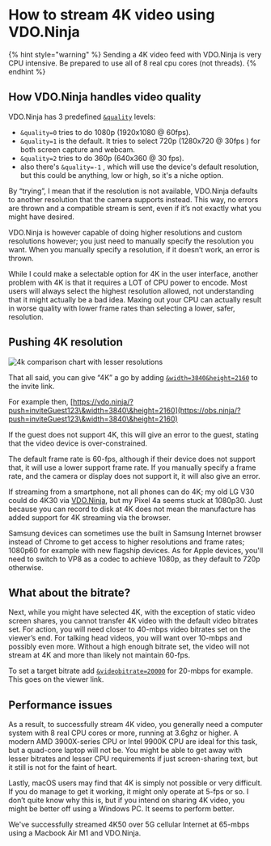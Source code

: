 # How to stream 4K video using VDO.Ninja

{% hint style="warning" %}
Sending a 4K video feed with VDO.Ninja is very CPU intensive. Be prepared to use all of 8 real cpu cores (not threads).
{% endhint %}

## How VDO.Ninja handles video quality

VDO.Ninja has 3 predefined [`&quality`](../advanced-settings/video-parameters/and-quality.md) levels:

* `&quality=0` tries to do 1080p (1920x1080 @ 60fps).
* `&quality=1` is the default. It tries to select 720p (1280x720 @ 30fps ) for both screen capture and webcam.
* `&quality=2` tries to do 360p (640x360 @ 30 fps).
* also there's `&quality=-1` , which will use the device's default resolution, but this could be anything, low or high, so it's a niche option.

By “trying”, I mean that if the resolution is not available, VDO.Ninja defaults to another resolution that the camera supports instead. This way, no errors are thrown and a compatible stream is sent, even if it’s not exactly what you might have desired.

VDO.Ninja is however capable of doing higher resolutions and custom resolutions however; you just need to manually specify the resolution you want. When you manually specify a resolution, if it doesn’t work, an error is thrown.

While I could make a selectable option for 4K in the user interface, another problem with 4K is that it requires a LOT of CPU power to encode. Most users will always select the highest resolution allowed, not understanding that it might actually be a bad idea. Maxing out your CPU can actually result in worse quality with lower frame rates than selecting a lower, safer, resolution.

## Pushing 4K resolution

![4k comparison chart with lesser resolutions](../.gitbook/assets/4KComparison)

That all said, you can give “4K” a go by adding [`&width=3840`](../source-settings/and-width.md)[`&height=2160`](../source-settings/and-height.md) to the invite link.

For example then, [https://vdo.ninja/?push=inviteGuest123\&width=3840\&height=2160](https://obs.ninja/?push=inviteGuest123\&width=3840\&height=2160)

If the guest does not support 4K, this will give an error to the guest, stating that the video device is over-constrained.&#x20;

The default frame rate is 60-fps, although if their device does not support that, it will use a lower support frame rate. If you manually specify a frame rate, and the camera or display does not support it, it will also give an error.

If streaming from a smartphone, not all phones can do 4K; my old LG V30 could do 4K30 via [VDO.Ninja](https://vdo.ninja), but my Pixel 4a seems stuck at 1080p30. Just because you can record to disk at 4K does not mean the manufacture has added support for 4K streaming via the browser.

Samsung devices can sometimes use the built in Samsung Internet browser instead of Chrome to get access to higher resolutions and frame rates; 1080p60 for example with new flagship devices. As for Apple devices, you'll need to switch to VP8 as a codec to achieve 1080p, as they default to 720p otherwise.&#x20;

## What about the bitrate?

Next, while you might have selected 4K, with the exception of static video screen shares, you cannot transfer 4K video with the default video bitrates set. For action, you will need closer to 40-mbps video bitrates set on the viewer’s end. For talking head videos, you will want over 10-mbps and possibly even more. Without a high enough bitrate set, the video will not stream at 4K and more than likely not maintain 60-fps.

To set a target bitrate add [`&videobitrate=20000`](../advanced-settings/video-bitrate-parameters/bitrate.md) for 20-mbps for example. This goes on the viewer link.

## Performance issues

As a result, to successfully stream 4K video, you generally need a computer system with 8 real CPU cores or more, running at 3.6ghz or higher. A modern AMD 3900X-series CPU or Intel 9900K CPU are ideal for this task, but a quad-core laptop will not be. You might be able to get away with lesser bitrates and lesser CPU requirements if just screen-sharing text, but it still is not for the faint of heart.

Lastly, macOS users may find that 4K is simply not possible or very difficult. If you do manage to get it working, it might only operate at 5-fps or so. I don’t quite know why this is, but if you intend on sharing 4K video, you might be better off using a Windows PC. It seems to perform better.

We've successfully streamed 4K50 over 5G cellular Internet at 65-mbps using a Macbook Air M1 and VDO.Ninja.
